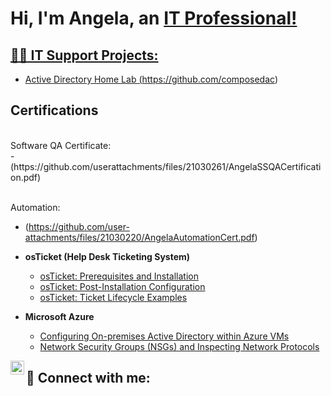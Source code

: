 <h1>Hi, I'm Angela, an <a href="www.linkedin.com/in/angelasharif"> IT Professional! </h1>

<h2>👨‍💻 IT Support Projects:</h2>

  - Active Directory Home Lab (https://github.com/composedac)
    
<h2> Certifications </h2>
<br>Software QA Certificate:</br>
- (https://github.com/userattachments/files/21030261/AngelaSSQACertification.pdf)


<br>Automation:</br>
- (https://github.com/user-attachments/files/21030220/AngelaAutomationCert.pdf)

- <b>osTicket (Help Desk Ticketing System)</b>
  - [osTicket: Prerequisites and Installation](https://github.com/composedac/osticket-prereqs)
  - [osTicket: Post-Installation Configuration](https://github.com/composedac/post-install-config)
  - [osTicket: Ticket Lifecycle Examples](https://github.com/composedac/ticket-lifecycle)
- <b>Microsoft Azure</b>
  - [Configuring On-premises Active Directory within Azure VMs](https://github.com/composedac/configure-ad)
  - [Network Security Groups (NSGs) and Inspecting Network Protocols](https://github.com/composedac/azure-network-protocols)


[<img align="left" alt="Josh | LinkedIn" width="22px" src="https://cdn.jsdelivr.net/npm/simple-icons@v3/icons/linkedin.svg" />][linkedin]

[linkedin]: www.linkedin.com/in/angelasharif

<h2> 🤳 Connect with me:</h2>





<!--
**joshmadakor1/joshmadakor1** is a ✨ _special_ ✨ repository because its `README.md` (this file) appears on your GitHub profile.

Here are some ideas to get you started:

- 🔭 I’m currently working on ...
- 🌱 I’m currently learning ...
- 👯 I’m looking to collaborate on ...
- 🤔 I’m looking for help with ...
- 💬 Ask me about ...
- 📫 How to reach me: ...
- 😄 Pronouns: ...
- ⚡ Fun fact: ...
-->
